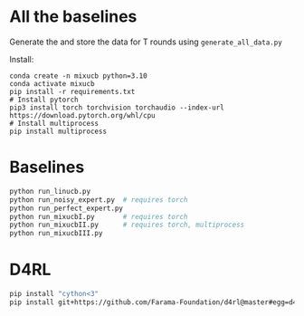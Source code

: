# All the baselines


Generate the and store the data for T rounds using ```generate_all_data.py``` 

Install:
```
conda create -n mixucb python=3.10
conda activate mixucb
pip install -r requirements.txt 
# Install pytorch
pip3 install torch torchvision torchaudio --index-url https://download.pytorch.org/whl/cpu
# Install multiprocess
pip install multiprocess
```


# Baselines
```bash
python run_linucb.py
python run_noisy_expert.py  # requires torch
python run_perfect_expert.py
python run_mixucbI.py       # requires torch
python run_mixucbII.py      # requires torch, multiprocess
python run_mixucbIII.py

```

# D4RL
```bash
pip install "cython<3"
pip install git+https://github.com/Farama-Foundation/d4rl@master#egg=d4rl
```

